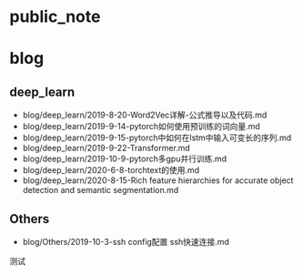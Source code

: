 # public_note

# blog

## deep_learn

- blog/deep_learn/2019-8-20-Word2Vec详解-公式推导以及代码.md
- blog/deep_learn/2019-9-14-pytorch如何使用预训练的词向量.md
- blog/deep_learn/2019-9-15-pytorch中如何在lstm中输入可变长的序列.md
- blog/deep_learn/2019-9-22-Transformer.md
- blog/deep_learn/2019-10-9-pytorch多gpu并行训练.md
- blog/deep_learn/2020-6-8-torchtext的使用.md
- blog/deep_learn/2020-8-15-Rich feature hierarchies for accurate object detection and semantic segmentation.md

## Others
- blog/Others/2019-10-3-ssh config配置 ssh快速连接.md

测试




